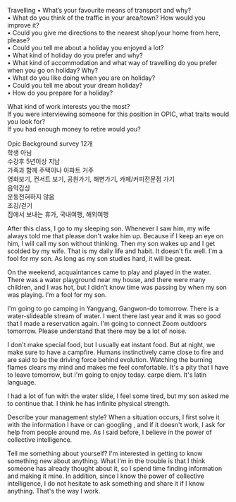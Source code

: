 Travelling
• What’s your favourite means of transport and why?  
• What do you think of the traffic in your area/town? How would you improve it?  
• Could you give me directions to the nearest shop/your home from here, please?  
• Could you tell me about a holiday you enjoyed a lot?  
• What kind of holiday do you prefer and why?  
• What kind of accommodation and what way of travelling do you prefer when you go on
holiday? Why?  
• What do you like doing when you are on holiday?  
• Could you tell me about your dream holiday?  
• How do you prepare for a holiday?  

What kind of work interests you the  most?  
If you were interviewing someone for this position in OPIC, what traits would you look for?  
If you had enough money to retire would you?  

Opic Background survey 12개  
학생 아님  
수강후 5년이상 지남  
가족과 함께 주택이나 아파트 거주  
영화보기, 컨서트 보기, 공원가기, 해변가기, 카페/커피전문점 가기  
음악감상  
운동전혀하지 않음  
조깅/걷기  
집에서 보내는 휴가, 국내여행, 해외여행  

After this class, I go to my sleeping son. Whenever I saw him,
my wife always told me that please don't wake him up.
Because if I keep an eye on him, I will call my son without thinking.
Then my son wakes up and I get scolded by my wife. That is my daily life
and habit. It doesn't fix well. I'm a fool for my son.
As long as my son studies hard, it will be great.

On the weekend, acquaintances came to play and played in the water.
There was a water playground near my house, and there were many
 children, and I was hot, but I didn't know time was passing by when
 my son was playing. I'm a fool for my son.

I'm going to go camping in Yangyang, Gangwon-do tomorrow. 
There is a water-slideable stream of water. 
I went there last year and it was so good that I made a reservation again.
I'm going to connect Zoom outdoors tomorrow.
Please understand that there may be a lot of noise.

I don't make special food, but I usually eat instant food. But at night, 
we make sure to have a campfire. Humans instinctively came close to fire
and are said to be the driving force behind evolution. Watching the burning
flames clears my mind and makes me feel comfortable. It's a pity that I have
to leave tomorrow, but I'm going to enjoy today. carpe diem. It's latin language.

I had a lot of fun with the water slide, I feel some tired, but my son asked me to
continue that. I think he has infinite physical strength. 

Describe your management style?
When a situation occurs, I first solve it with the information I have or can googling
, and if it doesn't work, I ask for help from people around me. As I said before,
I believe in the power of collective intelligence.

Tell me something about yourself?
I'm interested in getting to know something new about anything. What I'm in the trouble
is that I think someone has already thought about it, so I spend time finding information
and making it mine. In addition, since I know the power of collective intelligence,
I do not hesitate to ask something and share it if I know anything. That's the way I work.
